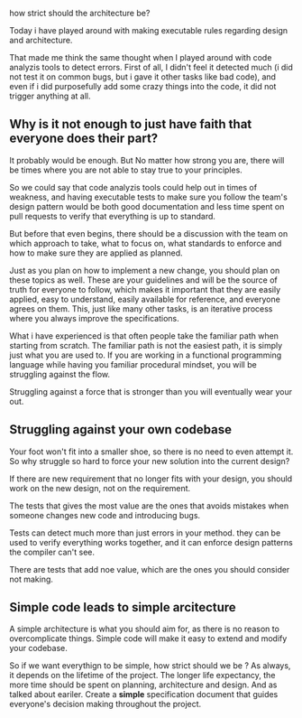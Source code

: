how strict should the architecture be?

Today i have played around with making executable rules regarding design and architecture.

That made me think the same thought when I played around with code analyzis tools to detect errors.
First of all, I didn't feel it detected much (i did not test it on common bugs, but i gave it other tasks like bad code), and even if i did purposefully add some crazy things into the code,
it did not trigger anything at all.

## Why is it not enough to just have faith that everyone does their part?

It probably would be enough. But No matter how strong you are, there will be times where you are not able to stay true
to your principles.

So we could say that code analyzis tools could help out in times of weakness, and having executable tests to make sure you follow the team's design pattern would be both good documentation and less time spent on pull requests to verify that everything is up to standard.

But before that even begins, there should be a discussion with the team on which approach to take, what to focus on, what standards to enforce and how to make sure they are applied as planned.

Just as you plan on how to implement a new change, you should plan on these topics as well. These are your guidelines and will be the source of truth for everyone to follow, which makes it important that they are easily applied, easy to understand, easily available for reference, and everyone agrees on them. This, just like many other tasks, is an iterative process where you always improve the specifications.

What i have experienced is that often people take the familiar path when starting from scratch.
The familiar path is not the easiest path, it is simply just what you are used to.
If you are working in a functional programming language while having you familiar procedural mindset, you will be struggling against the flow.

Struggling against a force that is stronger than you will eventually wear your out.

## Struggling against your own codebase

Your foot won't fit into a smaller shoe, so there is no need to even attempt it.
So why struggle so hard to force your new solution into the current design?

If there are new requirement that no longer fits with your design, you should work on the new design, not on the requirement.

The tests that gives the most value are the ones that avoids mistakes when someone changes new code and introducing bugs.

Tests can detect much more than just errors in your method. they can be used to verify everything works together, and it can enforce design patterns the compiler can't see.

There are tests that add noe value, which are the ones you should consider not making.

## Simple code leads to simple arcitecture

A simple architecture is what you should aim for, as there is no reason to overcomplicate things.
Simple code will make it easy to extend and modify your codebase.

So if we want everythign to be simple, how strict should we be ?
As always, it depends on the lifetime of the project.
The longer life expectancy, the more time should be spent on planning, architecture and design.
And as talked about eariler. Create a **simple** specification document that guides everyone's decision making throughout the project.